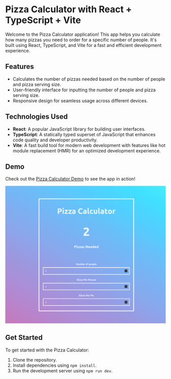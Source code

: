 # Pizza Calculator with React + TypeScript + Vite

Welcome to the Pizza Calculator application! This app helps you calculate how many pizzas you need to order for a specific number of people. It's built using React, TypeScript, and Vite for a fast and efficient development experience.

## Features

- Calculates the number of pizzas needed based on the number of people and pizza serving size.
- User-friendly interface for inputting the number of people and pizza serving size.
- Responsive design for seamless usage across different devices.

## Technologies Used

- **React**: A popular JavaScript library for building user interfaces.
- **TypeScript**: A statically typed superset of JavaScript that enhances code quality and developer productivity.
- **Vite**: A fast build tool for modern web development with features like hot module replacement (HMR) for an optimized development experience.

## Demo

Check out the [Pizza Calculator Demo](https://sweet-chebakia-e628b3.netlify.app/) to see the app in action!

<img src="/demo.png" alt="Pizza Calculator Demo">

## Get Started

To get started with the Pizza Calculator:

1. Clone the repository.
2. Install dependencies using `npm install`.
3. Run the development server using `npm run dev`.


